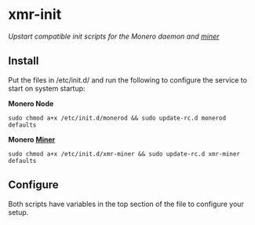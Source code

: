 # xmr-init
*Upstart compatible init scripts for the Monero daemon and [miner](https://github.com/tpruvot/cpuminer-multi)*

## Install
Put the files in /etc/init.d/ and run the following to configure the service to start on system startup:

**Monero Node**
```
sudo chmod a+x /etc/init.d/monerod && sudo update-rc.d monerod defaults
```

**Monero [Miner](https://github.com/tpruvot/cpuminer-multi)**
```
sudo chmod a+x /etc/init.d/xmr-miner && sudo update-rc.d xmr-miner defaults
```

## Configure
Both scripts have variables in the top section of the file to configure your setup.
